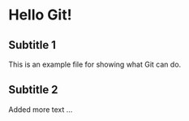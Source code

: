 # Hello Git!
## Subtitle 1
This is an example file for showing what Git can do.
## Subtitle 2
Added more text ...